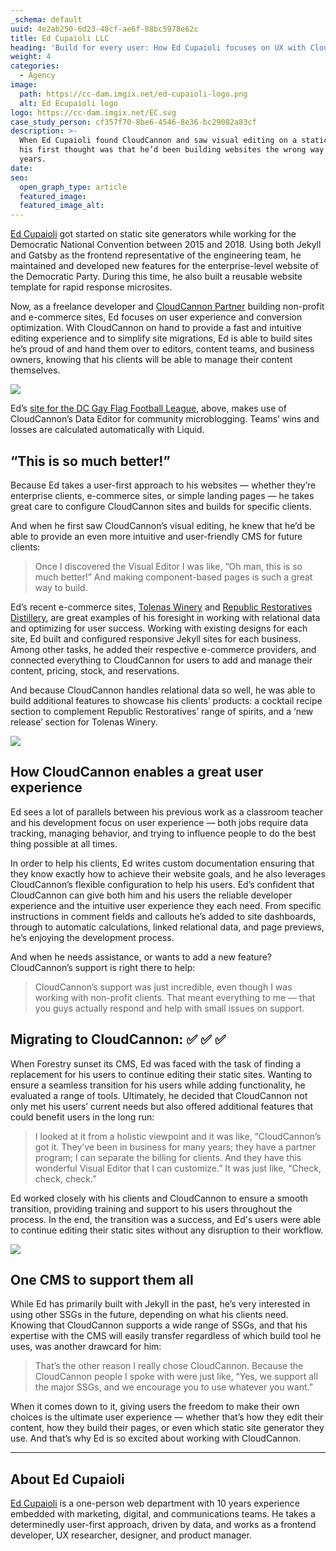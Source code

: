 ```yaml
---
_schema: default
uuid: 4e2ab250-6d23-48cf-ae6f-88bc5978e62c
title: Ed Cupaioli LLC
heading: 'Build for every user: How Ed Cupaioli focuses on UX with CloudCannon'
weight: 4
categories:
  - Agency
image:
  path: https://cc-dam.imgix.net/ed-cupaioli-logo.png
  alt: Ed Ecupaioli logo
logo: https://cc-dam.imgix.net/EC.svg
case_study_person: cf357f70-8be6-4546-8e36-bc29082a83cf
description: >-
  When Ed Cupaioli found CloudCannon and saw visual editing on a static site,
  his first thought was that he’d been building websites the wrong way for ten
  years. 
date:
seo:
  open_graph_type: article
  featured_image:
  featured_image_alt:
---
```

<a target="_blank" rel="noopener" href="https://edcupaioli.com/">Ed Cupaioli</a> got started on static site generators while working for the Democratic National Convention between 2015 and 2018. Using both Jekyll and Gatsby as the frontend representative of the engineering team, he maintained and developed new features for the enterprise-level website of the Democratic Party. During this time, he also built a reusable website template for rapid response microsites.

Now, as a freelance developer and [CloudCannon Partner](https://cloudcannon.com/partner-program/) building non-profit and e-commerce sites, Ed focuses on user experience and conversion optimization. With CloudCannon on hand to provide a fast and intuitive editing experience and to simplify site migrations, Ed is able to build sites he’s proud of and hand them over to editors, content teams, and business owners, knowing that his clients will be able to manage their content themselves.

![](https://cc-dam.imgix.net/ed-c-editing.png)

Ed’s [site for the DC Gay Flag Football League](https://cloudcannon.com/blog/partner-site-of-the-month-dc-gay-flag-football-league-by-ed-cupaioli/), above, makes use of CloudCannon’s Data Editor for community microblogging. Teams’ wins and losses are calculated automatically with Liquid.

## “This is so much better!”

Because Ed takes a user-first approach to his websites — whether they’re enterprise clients, e-commerce sites, or simple landing pages — he takes great care to configure CloudCannon sites and builds for specific clients.

And when he first saw CloudCannon’s visual editing, he knew that he’d be able to provide an even more intuitive and user-friendly CMS for future clients:

> Once I discovered the Visual Editor I was like, “Oh man, this is so much better!” And making component-based pages is such a great way to build.

Ed’s recent e-commerce sites, <a target="_blank" rel="noopener" href="https://tolenaswinery.com/">Tolenas Winery</a> and <a target="_blank" rel="noopener" href="https://www.republicrestoratives.com/">Republic Restoratives Distillery</a>, are great examples of his foresight in working with relational data and optimizing for user success. Working with existing designs for each site, Ed built and configured responsive Jekyll sites for each business. Among other tasks, he added their respective e-commerce providers, and connected everything to CloudCannon for users to add and manage their content, pricing, stock, and reservations.

And because CloudCannon handles relational data so well, he was able to build additional features to showcase his clients’ products: a cocktail recipe section to complement Republic Restoratives’ range of spirits, and a ‘new release’ section for Tolenas Winery.

![](https://cc-dam.imgix.net/ed-c-republic.png)

## How CloudCannon enables a great user experience

Ed sees a lot of parallels between his previous work as a classroom teacher and his development focus on user experience — both jobs require data tracking, managing behavior, and trying to influence people to do the best thing possible at all times.

In order to help his clients, Ed writes custom documentation ensuring that they know exactly how to achieve their website goals, and he also leverages CloudCannon’s flexible configuration to help his users. Ed’s confident that CloudCannon can give both him and his users the reliable developer experience and the intuitive user experience they each need. From specific instructions in comment fields and callouts he’s added to site dashboards, through to automatic calculations, linked relational data, and page previews, he’s enjoying the development process.

And when he needs assistance, or wants to add a new feature? CloudCannon’s support is right there to help:

> CloudCannon’s support was just incredible, even though I was working with non-profit clients. That meant everything to me — that you guys actually respond and help with small issues on support.

## Migrating to CloudCannon: ✅ ✅ ✅

When Forestry sunset its CMS, Ed was faced with the task of finding a replacement for his users to continue editing their static sites. Wanting to ensure a seamless transition for his users while adding functionality, he evaluated a range of tools. Ultimately, he decided that CloudCannon not only met his users’ current needs but also offered additional features that could benefit users in the long run:

> I looked at it from a holistic viewpoint and it was like, “CloudCannon’s got it. They’ve been in business for many years; they have a partner program; I can separate the billing for clients. And they have this wonderful Visual Editor that I can customize.” It was just like, “Check, check, check.”

Ed worked closely with his clients and CloudCannon to ensure a smooth transition, providing training and support to his users throughout the process. In the end, the transition was a success, and Ed's users were able to continue editing their static sites without any disruption to their workflow.

![](https://cc-dam.imgix.net/ed-c-portfolio.png)

## One CMS to support them all

While Ed has primarily built with Jekyll in the past, he’s very interested in using other SSGs in the future, depending on what his clients need. Knowing that CloudCannon supports a wide range of SSGs, and that his expertise with the CMS will easily transfer regardless of which build tool he uses, was another drawcard for him:

> That’s the other reason I really chose CloudCannon. Because the CloudCannon people I spoke with were just like, “Yes, we support all the major SSGs, and we encourage you to use whatever you want.”

When it comes down to it, giving users the freedom to make their own choices is the ultimate user experience — whether that’s how they edit their content, how they build their pages, or even which static site generator they use. And that’s why Ed is so excited about working with CloudCannon.

---

## About Ed Cupaioli

<a target="_blank" rel="noopener" href="https://edcupaioli.com/">Ed Cupaioli</a> is a one-person web department with 10 years experience embedded with marketing, digital, and communications teams. He takes a determinedly user-first approach, driven by data, and works as a frontend developer, UX researcher, designer, and product manager.